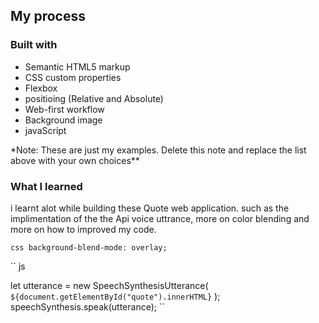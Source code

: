 ## My process

### Built with

- Semantic HTML5 markup
- CSS custom properties
- Flexbox
- positioing (Relative and Absolute)
- Web-first workflow
- Background image
- javaScript

\*Note: These are just my examples. Delete this note and replace the list above with your own choices\*\*

### What I learned

i learnt alot while building these Quote web application. such as the implimentation of the the Api voice uttrance, more on color blending and more on how to improved my code.

`css
    background-blend-mode: overlay;`

`` js

let utterance = new SpeechSynthesisUtterance(
`${document.getElementById("quote").innerHTML}`
);
speechSynthesis.speak(utterance);
``

